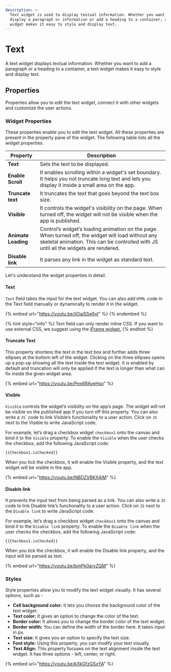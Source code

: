 ```yaml
---
description: >-
  ‌Text widget is used to display textual information. Whether you want to
  display a paragraph or information or add a heading to a container, a text
  widget makes it easy to style and display text.
---
```


# Text

A text widget displays textual information. Whether you want to add a paragraph or a heading to a container, a text widget makes it easy to style and display text.

## Properties

Properties allow you to edit the text widget, connect it with other widgets and customize the user actions.

### Widget Properties

These properties enable you to edit the text widget. All these properties are present in the property pane of the widget. The following table lists all the widget properties.

| Property            | Description                                                                                                                                                                                |
| ------------------- | ------------------------------------------------------------------------------------------------------------------------------------------------------------------------------------------ |
| **Text**            | Sets the text to be displayed.                                                                                                                                                             |
| **Enable Scroll**   | It enables scrolling within a widget's set boundary. It helps you not truncate long text and lets you display it inside a small area on the app.                                           |
| **Truncate text**   | It truncates the text that goes beyond the text box size.                                                                                                                                  |
| **Visible**         | It controls the widget's visibility on the page. When turned off, the widget will not be visible when the app is published.                                                                |
| **Animate Loading** | Control’s widget’s loading animation on the page. When turned off, the widget will load without any skeletal animation. This can be controlled with JS until all the widgets are rendered. |
| **Disable link**    | It parses any link in the widget as standard text.                                                                                                                                         |

Let's understand the widget properties in detail.

#### Text

`Text` field takes the input for the text widget. You can also add `HTML` code in the Text field manually or dynamically to render it in the widget.

{% embed url="https://youtu.be/jIOajSSe6vI" %}
&#x20;                                                 &#x20;
{% endembed %}

{% hint style="info" %}
Text field can only render inline CSS. If you want to use external CSS, we suggest using the [iFrame widget.](iframe.md)
{% endhint %}

#### Truncate Text

This property shortens the text in the text box and further adds three ellipses at the bottom left of the widget. Clicking on the three ellipses opens up a pop-up showing all the text inside the text widget. It is enabled by default and truncation will only be applied if the text is longer than what can fix inside the given widget area.                                              &#x20;

{% embed url="https://youtu.be/Pex6RAyeHso" %}

#### Visible

`Visible` controls the widget’s visibility on the app’s page. The widget will not be visible on the published app if you turn off this property. You can also write a `JS`\` code to link Visible’s functionality to a user action. Click on `JS` next to the Visible to write JavaScript code.

For example, let’s drag a checkbox widget `checkbox1` onto the canvas and bind it to the `Visible` property. To enable the `Visible` when the user checks the checkbox, add the following JavaScript code:

```
{{Checkbox1.isChecked}}
```

When you tick the checkbox, it will enable the Visible property, and the text widget will be visible in the app.

{% embed url="https://youtu.be/NBDZVBKX4jM" %}

#### Disable link

It prevents the input text from being parsed as a link. You can also write a `JS` code to link Disable link’s functionality to a user action. Click on `JS` next to the `Disable link` to write JavaScript code.

For example, let’s drag a checkbox widget `checkbox1` onto the canvas and bind it to the `Disable link` property. To enable the `Disable link` when the user checks the checkbox, add the following JavaScript code:

```
{{Checkbox1.isChecked}}
```

When you tick the checkbox, it will enable the Disable link property, and the input will be parsed as text.

{% embed url="https://youtu.be/bmPk0arvZQM" %}

### Styles

Style properties allow you to modify the text widget visually. It has several options, such as -

* **Cell background color:** It lets you choose the background color of the text widget.
* **Text color:** It gives an option to change the color of the text.
* **Border color:** It allows you to change the border color of the text widget.
* **Border width:** You can define the width of the border here. It takes input in px.
* **Text size:** It gives you an option to specify the text size.
* **Font style:** Using this property, you can modify your text visually.
* **Text Align:** This property focuses on the text alignment inside the text widget. It has three options - left, center, or right.

{% embed url="https://youtu.be/kXkGfzGSxYA" %}
